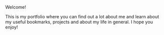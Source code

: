 Welcome!

This is my portfolio where you can find out a lot about me and learn about my useful bookmarks, projects and about my life in general. I hope you enjoy!
